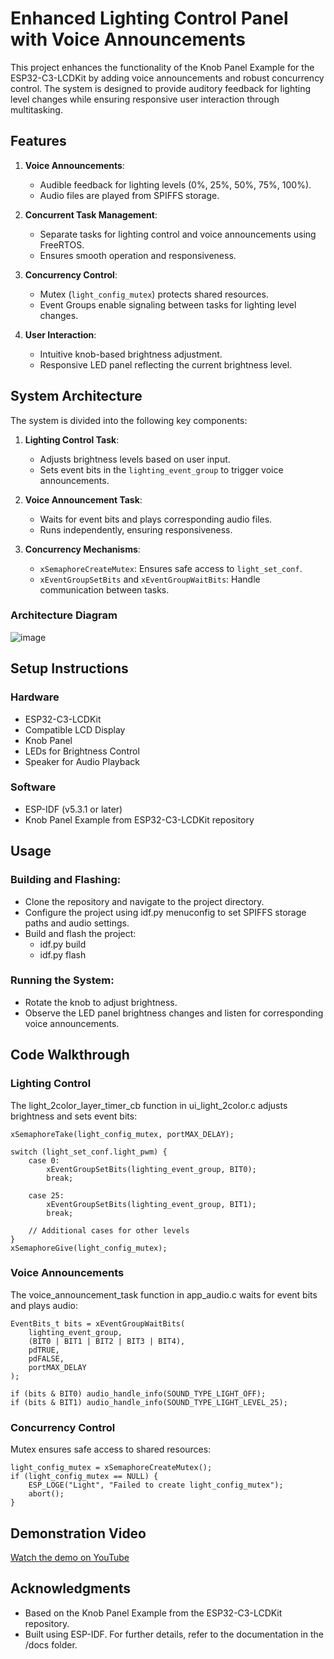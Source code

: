 # Enhanced Lighting Control Panel with Voice Announcements

This project enhances the functionality of the Knob Panel Example for the ESP32-C3-LCDKit by adding voice announcements and robust concurrency control. The system is designed to provide auditory feedback for lighting level changes while ensuring responsive user interaction through multitasking.

## Features

1. **Voice Announcements**:
   - Audible feedback for lighting levels (0%, 25%, 50%, 75%, 100%).
   - Audio files are played from SPIFFS storage.

2. **Concurrent Task Management**:
   - Separate tasks for lighting control and voice announcements using FreeRTOS.
   - Ensures smooth operation and responsiveness.

3. **Concurrency Control**:
   - Mutex (`light_config_mutex`) protects shared resources.
   - Event Groups enable signaling between tasks for lighting level changes.

4. **User Interaction**:
   - Intuitive knob-based brightness adjustment.
   - Responsive LED panel reflecting the current brightness level.

## System Architecture

The system is divided into the following key components:

1. **Lighting Control Task**:
   - Adjusts brightness levels based on user input.
   - Sets event bits in the `lighting_event_group` to trigger voice announcements.

2. **Voice Announcement Task**:
   - Waits for event bits and plays corresponding audio files.
   - Runs independently, ensuring responsiveness.

3. **Concurrency Mechanisms**:
   - `xSemaphoreCreateMutex`: Ensures safe access to `light_set_conf`.
   - `xEventGroupSetBits` and `xEventGroupWaitBits`: Handle communication between tasks.

### Architecture Diagram

![image](https://github.com/user-attachments/assets/77ec455c-d885-433f-84ad-c07ee499062c)


## Setup Instructions
### Hardware
* ESP32-C3-LCDKit
* Compatible LCD Display
* Knob Panel
* LEDs for Brightness Control
* Speaker for Audio Playback
### Software
* ESP-IDF (v5.3.1 or later)
* Knob Panel Example from ESP32-C3-LCDKit repository

## Usage
### Building and Flashing:

* Clone the repository and navigate to the project directory.
* Configure the project using idf.py menuconfig to set SPIFFS storage paths and audio settings.
* Build and flash the project:
   - idf.py build
   - idf.py flash
### Running the System:

* Rotate the knob to adjust brightness.
* Observe the LED panel brightness changes and listen for corresponding voice announcements.

## Code Walkthrough
### Lighting Control
The light_2color_layer_timer_cb function in ui_light_2color.c adjusts brightness and sets event bits:
```
xSemaphoreTake(light_config_mutex, portMAX_DELAY);

switch (light_set_conf.light_pwm) {
    case 0:
        xEventGroupSetBits(lighting_event_group, BIT0);
        break;

    case 25:
        xEventGroupSetBits(lighting_event_group, BIT1);
        break;

    // Additional cases for other levels
}
xSemaphoreGive(light_config_mutex);
```
### Voice Announcements
The voice_announcement_task function in app_audio.c waits for event bits and plays audio:
```
EventBits_t bits = xEventGroupWaitBits(
    lighting_event_group,
    (BIT0 | BIT1 | BIT2 | BIT3 | BIT4),
    pdTRUE,
    pdFALSE,
    portMAX_DELAY
);

if (bits & BIT0) audio_handle_info(SOUND_TYPE_LIGHT_OFF);
if (bits & BIT1) audio_handle_info(SOUND_TYPE_LIGHT_LEVEL_25);
```
### Concurrency Control
Mutex ensures safe access to shared resources:
```
light_config_mutex = xSemaphoreCreateMutex();
if (light_config_mutex == NULL) {
    ESP_LOGE("Light", "Failed to create light_config_mutex");
    abort();
}
```
## Demonstration Video
[Watch the demo on YouTube](https://www.youtube.com/watch?v=Gphw5YrJCwE)

## Acknowledgments
* Based on the Knob Panel Example from the ESP32-C3-LCDKit repository.
* Built using ESP-IDF.
For further details, refer to the documentation in the /docs folder.

